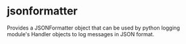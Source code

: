 jsonformatter
===

Provides a JSONFormatter object that can be used by python logging module's Handler objects to log messages in JSON format.
